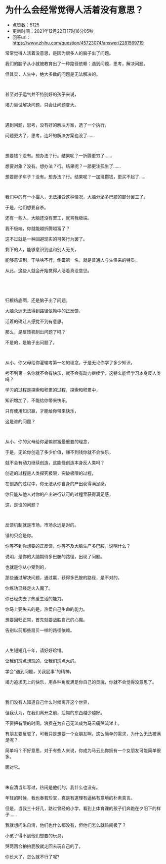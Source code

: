 # 为什么会经常觉得人活着没有意思？
- 点赞数：5125
- 更新时间：2021年12月22日17时16分05秒
- 回答url：https://www.zhihu.com/question/45723074/answer/2281569719
<body>
 <p data-pid="m13_dCZM">常常觉得人活着没意思，是因为很多人的脑子出了问题。</p>
 <p data-pid="zfw4OhrP">我们的脑子从小就被教育出了一种路径依赖：遇到问题，思考，解决问题。</p>
 <p data-pid="9-tRAN09">但其实，人生中，绝大多数的问题是无法解决的。</p>
 <p class="ztext-empty-paragraph"><br></p>
 <p data-pid="L01Bu1jI">甚至对于运气并不特别好的孩子来说，</p>
 <p data-pid="e7rf4o_b">竭力尝试解决问题，只会让问题变大。</p>
 <p class="ztext-empty-paragraph"><br></p>
 <p data-pid="xxoNPJCL">遇到问题，思考，没有好的解决方案，选了一个执行，</p>
 <p data-pid="KD7iPx5T">问题更大了，思考，连坏的解决方案也没了……</p>
 <p class="ztext-empty-paragraph"><br></p>
 <p data-pid="GEBW-Oiq">想要钱？没有。想办法？行。结果呢？一折腾更穷了……</p>
 <p data-pid="4SyqJfYR">想要对象？没有。想办法？行。结果呢？一舔更注孤生了……</p>
 <p data-pid="dJld_qEl">想要房子车子？没有。想办法？行。结果呢？一加班攒钱，更买不起了……</p>
 <p class="ztext-empty-paragraph"><br></p>
 <p data-pid="vs0aTW4T">我们中的有一小撮人，无法接受这种情况，大脑分泌多巴胺的部分罢工了。</p>
 <p data-pid="xh_P1yG_">于是，他们想要自杀。</p>
 <p data-pid="llpGoZ0D">还有一些人，大脑还没有罢工，就骂我极端。</p>
 <p data-pid="NR8HKW4M">我不极端，你就能越折腾越富了？</p>
 <p data-pid="OcQ8HsEY">这不过就是一种回避现实的可笑行为罢了。</p>
 <p data-pid="vR4jqUY0">剩下的人，能够意识到这和别人无关，</p>
 <p data-pid="fraAc1V6">能够意识到，干啥啥不行，倒霉第一名，就是普通人与生俱来的特质。</p>
 <p data-pid="OB3RfxjA">从此，这些人就会开始觉得人活着真没意思。</p>
 <p data-pid="tb__AIO7" class="ztext-empty-paragraph"><br></p>
 <p class="ztext-empty-paragraph"><br></p>
 <p data-pid="ewff49Vv">归根结底啊，还是脑子出了问题。</p>
 <p data-pid="Ij-uYJ1M">大脑永远无法得到路径依赖中的正反馈，</p>
 <p data-pid="K_JC8eCY">活着的确让人感觉不到有意思。</p>
 <p data-pid="_0mDZ4lI">那么，是反馈机制出问题了吗？</p>
 <p data-pid="i3pQXjmS">不是的，是脑子出问题了。</p>
 <p class="ztext-empty-paragraph"><br></p>
 <p data-pid="MJ9kS_xy">从小，你父母给你灌输考第一名的理念，于是无论你学了多少知识，</p>
 <p data-pid="6kVvbgx8">考不到第一名你就不会有快乐，就不会有动力继续学，这特么能怪学习本身反人类吗？</p>
 <p data-pid="-N25qJgu">学习的过程是探索和积累的过程，探索和积累中，</p>
 <p data-pid="DPj4W9U4">知识增加了，不能给你带来快乐，</p>
 <p data-pid="0eEEyxXH">只有使用知识赢，才能给你带来快乐，</p>
 <p data-pid="-KtpM_hA">这是谁的问题？</p>
 <p class="ztext-empty-paragraph"><br></p>
 <p data-pid="Fheb5aRn">从小，你的父母给你灌输财富最重要的理念，</p>
 <p data-pid="yOQwOdSI">于是，无论你创造了多少价值，赚不到钱你就不会快乐，</p>
 <p data-pid="q9m0XQn6">就不会有动力继续创造，这能怪创造本身反人类吗？</p>
 <p data-pid="aHQcEXC1">创造的过程是人类探究极限，突破极限的过程，</p>
 <p data-pid="kbikzjsz">在创造的过程中，你无法从你自身的产出获得满足感，</p>
 <p data-pid="V3Gt0wiV">你只能从他人对你的产出进行认可的过程里获得满足感，</p>
 <p data-pid="Kpmt8lEC">这，是谁的问题？</p>
 <p class="ztext-empty-paragraph"><br></p>
 <p data-pid="0bJX2sXy">反馈机制就是市场，市场永远是对的。</p>
 <p data-pid="kYQlhVfD">错的只会是你。</p>
 <p data-pid="LJZMVK1G">你等不到你想要的正反馈，你等不及大脑生产多巴胺，说明什么？</p>
 <p data-pid="5M6P8FFr">说明，是你的大脑期待多巴胺的路径，出现了问题。</p>
 <p data-pid="PSrCz7Av">也就是你从小受到的，</p>
 <p data-pid="oucIzjYI">那些通过解决问题，通过赢，获得多巴胺的路径，是不对的。</p>
 <p data-pid="5bjtLSMn">你练功已经走火入魔了。</p>
 <p data-pid="dbiiO6tA">你已经失去了热爱生活的能力。</p>
 <p data-pid="aS99bn-j">你马上要失去的是，热爱自己生命的能力。</p>
 <p data-pid="JI5SOGGP">想要回归正常，首先就要战胜自己的心魔。</p>
 <p data-pid="E837gq9r">告别以前那些扇贝一样的路径依赖。</p>
 <p class="ztext-empty-paragraph"><br></p>
 <p data-pid="BMv6Xaev">人生短短几十年，请好好珍惜。</p>
 <p data-pid="R1AF9b58">让我们玩点想玩的，让我们玩点大的。</p>
 <p data-pid="ud5qjJke">学会“遇到问题，关我屁事”的精神，</p>
 <p data-pid="uzVpmmdb">竭力追求无上的快乐，用各种角度满足你自己的灵魂，你就不会觉得没意思了。</p>
 <p class="ztext-empty-paragraph"><br></p>
 <p data-pid="kKOfHnJo">我们没有人知道自己什么时候离开这个世界，</p>
 <p data-pid="Tj7GkxYD">但我认为，在我们离开之前，后悔的东西越少越好。</p>
 <p data-pid="6eAXAtZC">不要把有限的时间，浪费在为自己无法成为马云痛哭流涕上。</p>
 <p data-pid="596kEa1E">有朋友要反驳了，可我只是想要一个女朋友啊，这么简单的需求，为什么无法被满足呢？</p>
 <p data-pid="tCeLgMVh">简单吗？不好意思，对于有些人来说，你成为马云比你拥有一个女朋友可能简单很多。</p>
 <p data-pid="-OxJ1FWS">面对它。</p>
 <p class="ztext-empty-paragraph"><br></p>
 <p data-pid="wRvfk1WC">朱自清当年写过，热闹是他们的，我什么也没有。</p>
 <p data-pid="fyVJImH5">年轻的时候，我也奉若珍宝，真是有道理有逼格有意境的朴素真言。</p>
 <p data-pid="0syjvKq4">但是，当我三十好几，路过曾经的小学，看到上体育课的孩子们奔跑在夕阳下的样子……</p>
 <p data-pid="g4-zmbCn">我就想问朱自清，他们也什么都没有，但他们怎么就热闹极了？</p>
 <p data-pid="NBu-XzMV">小孩子得不到他们想要的玩具，</p>
 <p data-pid="nYBG04sf">哭两回合拍拍屁股就走回去玩自己的了，</p>
 <p data-pid="XI383S1z">你长大了，怎么就不行了呢?</p>
</body>